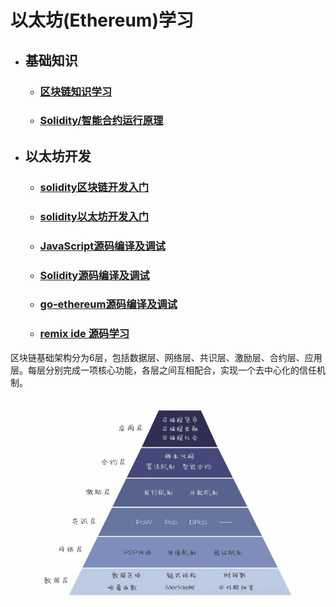 # 以太坊(Ethereum)学习  
- ## 基础知识  
  - ### [区块链知识学习](md/blockchain-base.md)  
  - ### [Solidity/智能合约运行原理](md/solidity.md)  
- ## 以太坊开发 
  - ### [solidity区块链开发入门](md/blockchain-app-dev.md)  
  - ### [solidity以太坊开发入门](md/eth-app-dev.md)  
  - ### [JavaScript源码编译及调试](md/javascript.md)  
  - ### [Solidity源码编译及调试](md/solidity-debug.md)  
  - ### [go-ethereum源码编译及调试](md/go-ethereum.md)  
  - ### [remix ide 源码学习](md/remix-debug.md)  


区块链基础架构分为6层，包括数据层、网络层、共识层、激励层、合约层、应用层。每层分别完成一项核心功能，各层之间互相配合，实现一个去中心化的信任机制。  


<br>
<div align=center>
  <img src="res/images/区块链底层结构.jpg" width="80%" height="80%"></img>
</div>


